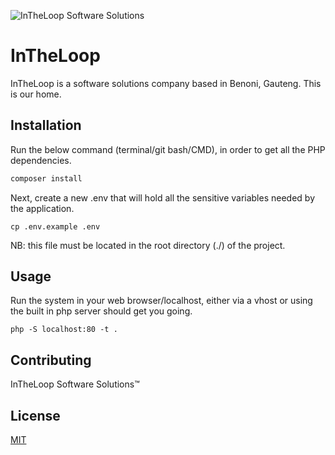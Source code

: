 ![InTheLoop Software Solutions](./public/images/in_the_loop.png)

# InTheLoop

InTheLoop is a software solutions company based in Benoni, Gauteng. This is our home.

## Installation

Run the below command (terminal/git bash/CMD), in order to get all the PHP dependencies.

```bash
composer install
```

Next, create a new .env that will hold all the sensitive variables needed by the application.

```
cp .env.example .env
````
NB: this file must be located in the root directory (./) of the project.

## Usage

Run the system in your web browser/localhost, either via a vhost or using the built in php server should get you going.

```
php -S localhost:80 -t .
```

## Contributing

InTheLoop Software Solutions&trade;

## License

[MIT](https://choosealicense.com/licenses/mit/)
